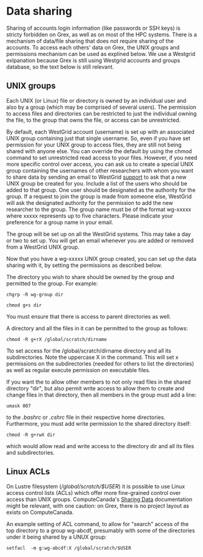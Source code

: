 # Data sharing

Sharing of accounts login information (like passwords or SSH keys) is stricty forbidden on Grex, as well as on most of the HPC systems. There is a mechanism of data/file sharing that does not require sharing of the accounts. To access each others' data on Grex, the UNIX groups and permissions mechanism can be used as explined below. We use a Westgrid exlpanation because Grex is still using Westgrid accounts and groups database, so the text below is still relevant.

## UNIX groups

Each UNIX (or Linux) file or directory is owned by an individual user and also by a group (which may be comprised of several users). The permission to access files and directories can be restricted to just the individual owning the file, to the group that owns the file, or access can be unrestricted.

By default, each WestGrid account (username) is set up with an associated UNIX group containing just that single username. So, even if you have set permission for your UNIX group to access files, they are still not being shared with anyone else. You can override the default by using the chmod command to set unrestricted read access to your files. However, if you need more specific control over access, you can ask us to create a special UNIX group containing the usernames of other researchers with whom you want to share data by sending an email to WestGrid [support](mailto:support@computecanada.ca) to ask that a new UNIX group be created for you. Include a list of the users who should be added to that group. One user should be designated as the authority for the group. If a request to join the group is made from someone else, WestGrid will ask the designated authority for the permission to add the new researcher to the group. The group name must be of the format wg-xxxxx where xxxxx represents up to five characters. Please indicate your preference for a group name in your email.

The group will be set up on all the WestGrid systems. This may take a day or two to set up. You will get an email whenever you are added or removed from a WestGrid UNIX group.

Now that you have a wg-xxxxx UNIX group created, you can set up the data sharing with it, by setting the permissions as described below.

The directory you wish to share should be owned by the group and permitted to the group. For example:

  ```chgrp -R wg-group dir```

  ```chmod g+s dir```

You must ensure that there is access to parent directories as well.

A directory and all the files in it can be permitted to the group as follows:

  ```chmod -R g+rX /global/scratch/dirname```

Tto set access for the /global/scratch/dirname directory and all its subdirectories. Note the uppercase X in the command. This will set x permissions on the subdirectories (needed for others to list the directories) as well as regular execute permission on executable files.

If you want the to allow other members to not only read files in the shared directory "dir", but also permit write access to allow them to create and change files in that directory, then all members in the group must add a line:

 ```umask 007```

to the _.bashrc_ or _.cshrc_ file in their respective home directories. Furthermore, you must add write permission to the shared directory itself:

  ```chmod -R g+rwX dir```

which would allow read and write access to the directory dir and all its files and subdirectories.

## Linux ACLs

On Lustre filesystem (_/global/scratch/$USER_) it is possible to use Linux access control lists (ACLs) which offer more fine-grained control over access than UNIX groups.
ComputeCanada's [Sharing Data](https://docs.computecanada.ca/wiki/Sharing_data) documentation might be relevant, with one caution: on Grex, there is no project layout as exists on ComputeCanada.

An example setting of ACL command, to allow for "search" access of the top directory to a group wg-abcdf, presumably with some of the directories under it being shared by a UNUX group:

```setfacl  -m g:wg-abcdf:X /global/scratch/$USER```

